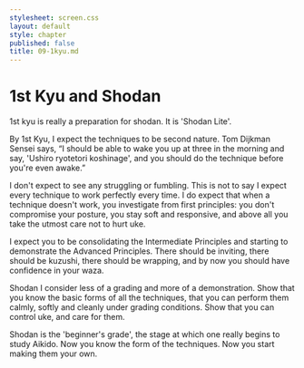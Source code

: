 ```yaml
---
stylesheet: screen.css
layout: default
style: chapter
published: false
title: 09-1kyu.md
---
```


# 1st Kyu and Shodan

1st kyu is really a preparation for shodan. It is 'Shodan Lite'.

By 1st Kyu, I expect the techniques to be second nature. Tom Dijkman Sensei says, “I should be able to wake you up at three in the morning and say, 'Ushiro ryotetori koshinage', and you should do the technique before you're even awake.”

I don't expect to see any struggling or fumbling. This is not to say I expect every technique to work perfectly every time. I do expect that when a technique doesn't work, you investigate from first principles: you don't compromise your posture, you stay soft and responsive, and above all you take the utmost care not to hurt uke.

I expect you to be consolidating the Intermediate Principles and starting to demonstrate the Advanced Principles. There should be inviting, there should be kuzushi, there should be wrapping, and by now you should have confidence in your waza.

Shodan I consider less of a grading and more of a demonstration. Show that you know the basic forms of all the techniques, that you can perform them calmly, softly and cleanly under grading conditions. Show that you can control uke, and care for them.

Shodan is the 'beginner's grade', the stage at which one really begins to study Aikido. Now you know the form of the techniques. Now you start making them your own.